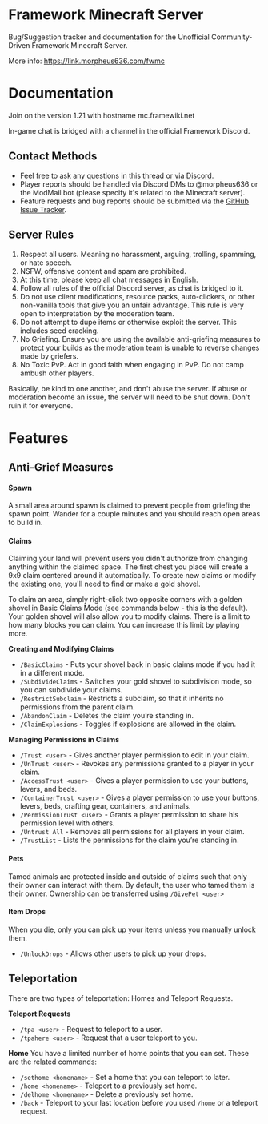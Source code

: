 # Framework Minecraft Server
Bug/Suggestion tracker and documentation for the Unofficial Community-Driven Framework Minecraft Server.

More info: https://link.morpheus636.com/fwmc

# Documentation
Join on the version 1.21 with hostname mc.framewiki.net

In-game chat is bridged with a channel in the official Framework Discord.

## Contact Methods
- Feel free to ask any questions in this thread or via [Discord](https://discord.gg/framework). 
- Player reports should be handled via Discord DMs to @morpheus636 or the ModMail bot (please specify it's related to the Minecraft server).
- Feature requests and bug reports should be submitted via the [GitHub Issue Tracker](https://github.com/framewiki/minecraft-server/issues).

## Server Rules
1. Respect all users. Meaning no harassment, arguing, trolling, spamming, or hate speech. 
2. NSFW, offensive content and spam are prohibited.
3. At this time, please keep all chat messages in English.
4. Follow all rules of the official Discord server, as chat is bridged to it.
5. Do not use client modifications, resource packs, auto-clickers, or other non-vanilla tools that give you an unfair advantage. This rule is very open to interpretation by the moderation team.
6. Do not attempt to dupe items or otherwise exploit the server. This includes seed cracking. 
7. No Griefing. Ensure you are using the available anti-griefing measures to protect your builds as the moderation team is unable to reverse changes made by griefers.
8. No Toxic PvP. Act in good faith when engaging in PvP. Do not camp ambush other players.

Basically, be kind to one another, and don't abuse the server. If abuse or moderation become an issue, the server will need to be shut down. Don't ruin it for everyone.

# Features
## Anti-Grief Measures
#### Spawn
A small area around spawn is claimed to prevent people from griefing the spawn point. Wander for a couple minutes and you should reach open areas to build in.
#### Claims
Claiming your land will prevent users you didn't authorize from changing anything within the claimed space. The first chest you place will create a 9x9 claim centered around it automatically. To create new claims or modify the existing one, you'll need to find or make a gold shovel.

To claim an area, simply right-click two opposite corners with a golden shovel in Basic Claims Mode (see commands below - this is the default). Your golden shovel will also allow you to modify claims. There is a limit to how many blocks you can claim. You can increase this limit by playing more.

**Creating and Modifying Claims**
- `/BasicClaims` - Puts your shovel back in basic claims mode if you had it in a different mode.
- `/SubdivideClaims` - Switches your gold shovel to subdivision mode, so you can subdivide your claims.
- `/RestrictSubclaim` - Restricts a subclaim, so that it inherits no permissions from the parent claim.
- `/AbandonClaim` - Deletes the claim you’re standing in.
- `/ClaimExplosions` - Toggles if explosions are allowed in the claim.

**Managing Permissions in Claims**
- `/Trust <user>` - Gives another player permission to edit in your claim.
- `/UnTrust <user>` - Revokes any permissions granted to a player in your claim.
- `/AccessTrust <user>` - Gives a player permission to use your buttons, levers, and beds.
- `/ContainerTrust <user>` - Gives a player permission to use your buttons, levers, beds, crafting gear, containers, and animals.
- `/PermissionTrust <user>` - Grants a player permission to share his permission level with others.
- `/Untrust All` - Removes all permissions for all players in your claim.
- `/TrustList` - Lists the permissions for the claim you’re standing in.

#### Pets
Tamed animals are protected inside and outside of claims such that only their owner can interact with them. By default, the user who tamed them is their owner. Ownership can be transferred using `/GivePet <user>`

#### Item Drops
When you die, only you can pick up your items unless you manually unlock them.
- `/UnlockDrops` - Allows other users to pick up your drops.

## Teleportation
There are two types of teleportation: Homes and Teleport Requests.

**Teleport Requests**
- `/tpa <user>` - Request to teleport to a user.
- `/tpahere <user>` - Request that a user teleport to you.

**Home**
You have a limited number of home points that you can set. These are the related commands:

- `/sethome <homename>` - Set a home that you can teleport to later.
- `/home <homename>` - Teleport to a previously set home.
- `/delhome <homename>` - Delete a previously set home.
- `/back` - Teleport to your last location before you used `/home` or a teleport request.
